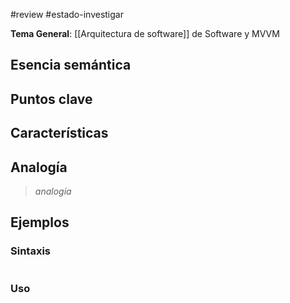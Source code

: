#review  #estado-investigar  

**Tema General**: [[Arquitectura de software]] de Software y MVVM
## Esencia semántica

## Puntos clave

## Características

## Analogía
> *analogía*
## Ejemplos
### Sintaxis 
```c

```
### Uso
```c#

```
